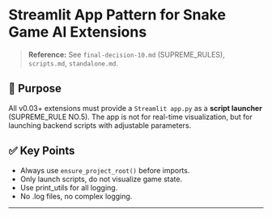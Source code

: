 # Streamlit App Pattern for Snake Game AI Extensions

> **Reference:** See `final-decision-10.md` (SUPREME_RULES), `scripts.md`, `standalone.md`.

## 🎯 Purpose

All v0.03+ extensions must provide a `Streamlit app.py` as a **script launcher** (SUPREME_RULE NO.5). The app is not for real-time visualization, but for launching backend scripts with adjustable parameters.


## ✅ Key Points
- Always use `ensure_project_root()` before imports.
- Only launch scripts, do not visualize game state.
- Use print_utils for all logging.
- No .log files, no complex logging.

---


